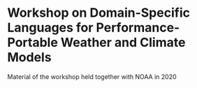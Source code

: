 # Workshop on Domain-Specific Languages for Performance-Portable Weather and Climate Models

Material of the workshop held together with NOAA in 2020
